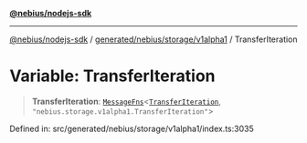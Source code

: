[**@nebius/nodejs-sdk**](../../../../../README.md)

***

[@nebius/nodejs-sdk](../../../../../README.md) / [generated/nebius/storage/v1alpha1](../README.md) / TransferIteration

# Variable: TransferIteration

> **TransferIteration**: [`MessageFns`](../../../../../runtime/protos/core/interfaces/MessageFns.md)\<[`TransferIteration`](../interfaces/TransferIteration.md), `"nebius.storage.v1alpha1.TransferIteration"`\>

Defined in: src/generated/nebius/storage/v1alpha1/index.ts:3035
